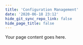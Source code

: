 ```yaml
---
title: 'Configuration Management'
date: '2020-06-18 23:12'
hide_git_sync_repo_link: false
hide_page_title: false
---
```


Your page content goes here.